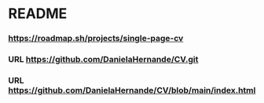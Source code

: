 
# README

### https://roadmap.sh/projects/single-page-cv

### URL https://github.com/DanielaHernande/CV.git
### URL https://github.com/DanielaHernande/CV/blob/main/index.html